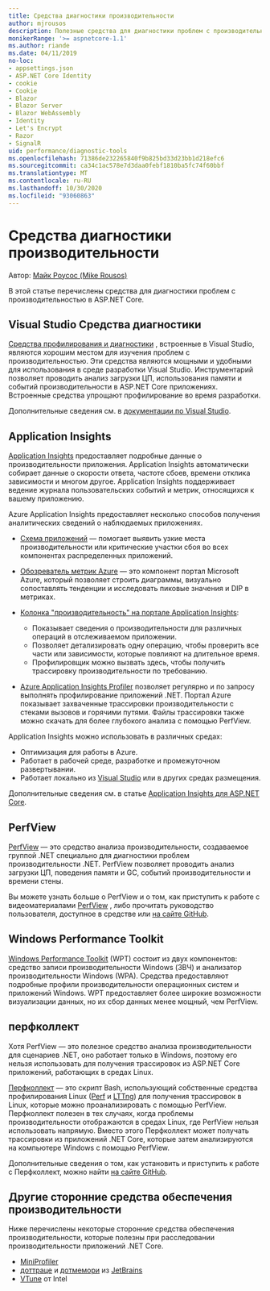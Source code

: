 ```yaml
---
title: Средства диагностики производительности
author: mjrousos
description: Полезные средства для диагностики проблем с производительностью в ASP.NET Core приложениях.
monikerRange: '>= aspnetcore-1.1'
ms.author: riande
ms.date: 04/11/2019
no-loc:
- appsettings.json
- ASP.NET Core Identity
- cookie
- Cookie
- Blazor
- Blazor Server
- Blazor WebAssembly
- Identity
- Let's Encrypt
- Razor
- SignalR
uid: performance/diagnostic-tools
ms.openlocfilehash: 71386de232265840f9b825bd33d23bb1d218efc6
ms.sourcegitcommit: ca34c1ac578e7d3daa0febf1810ba5fc74f60bbf
ms.translationtype: MT
ms.contentlocale: ru-RU
ms.lasthandoff: 10/30/2020
ms.locfileid: "93060863"
---
```

# <a name="performance-diagnostic-tools"></a>Средства диагностики производительности

Автор: [Майк Роусос (Mike Rousos)](https://github.com/mjrousos)

В этой статье перечислены средства для диагностики проблем с производительностью в ASP.NET Core.

## <a name="visual-studio-diagnostic-tools"></a>Visual Studio Средства диагностики

[Средства профилирования и диагностики](/visualstudio/profiling) , встроенные в Visual Studio, являются хорошим местом для изучения проблем с производительностью. Эти средства являются мощными и удобными для использования в среде разработки Visual Studio. Инструментарий позволяет проводить анализ загрузки ЦП, использования памяти и событий производительности в ASP.NET Core приложениях. Встроенные средства упрощают профилирование во время разработки.

Дополнительные сведения см. в [документации по Visual Studio](/visualstudio/profiling/profiling-overview).

## <a name="application-insights"></a>Application Insights

[Application Insights](/azure/application-insights/app-insights-overview) предоставляет подробные данные о производительности приложения. Application Insights автоматически собирает данные о скорости ответа, частоте сбоев, времени отклика зависимости и многом другое. Application Insights поддерживает ведение журнала пользовательских событий и метрик, относящихся к вашему приложению.

Azure Application Insights предоставляет несколько способов получения аналитических сведений о наблюдаемых приложениях.

- [Схема приложений](/azure/application-insights/app-insights-app-map) — помогает выявить узкие места производительности или критические участки сбоя во всех компонентах распределенных приложений.
- [Обозреватель метрик Azure](/azure/azure-monitor/platform/metrics-getting-started) — это компонент портал Microsoft Azure, который позволяет строить диаграммы, визуально сопоставлять тенденции и исследовать пиковые значения и DIP в метриках.
- [Колонка "производительность" на портале Application Insights](/azure/application-insights/app-insights-tutorial-performance):

  - Показывает сведения о производительности для различных операций в отслеживаемом приложении.
  - Позволяет детализировать одну операцию, чтобы проверить все части или зависимости, которые повлияют на длительное время.
  - Профилировщик можно вызвать здесь, чтобы получить трассировку производительности по требованию.

- [Azure Application Insights Profiler](/azure/azure-monitor/app/profiler) позволяет регулярно и по запросу выполнять профилирование приложений .NET.  Портал Azure показывает захваченные трассировки производительности с стеками вызовов и горячими путями. Файлы трассировки также можно скачать для более глубокого анализа с помощью PerfView.

Application Insights можно использовать в различных средах:

- Оптимизация для работы в Azure.
- Работает в рабочей среде, разработке и промежуточном развертывании.
- Работает локально из [Visual Studio](/azure/application-insights/app-insights-visual-studio) или в других средах размещения.

Дополнительные сведения см. в статье [Application Insights для ASP.NET Core](/azure/application-insights/app-insights-asp-net-core).

## <a name="perfview"></a>PerfView

[PerfView](https://github.com/Microsoft/perfview) — это средство анализа производительности, создаваемое группой .NET специально для диагностики проблем производительности .NET. PerfView позволяет проводить анализ загрузки ЦП, поведения памяти и GC, событий производительности и времени стены.

Вы можете узнать больше о PerfView и о том, как приступить к работе с видеоматериалами [PerfView](https://channel9.msdn.com/Series/PerfView-Tutorial) , либо прочитать руководство пользователя, доступное в средстве или [на сайте GitHub](https://github.com/Microsoft/perfview).

## <a name="windows-performance-toolkit"></a>Windows Performance Toolkit

[Windows Performance Toolkit](/windows-hardware/test/wpt/) (WPT) состоит из двух компонентов: средство записи производительности Windows (ЗВЧ) и анализатор производительности Windows (WPA). Средства предоставляют подробные профили производительности операционных систем и приложений Windows. WPT предоставляет более широкие возможности визуализации данных, но их сбор данных менее мощный, чем PerfView.

## <a name="perfcollect"></a>перфколлект

Хотя PerfView — это полезное средство анализа производительности для сценариев .NET, оно работает только в Windows, поэтому его нельзя использовать для получения трассировок из ASP.NET Core приложений, работающих в средах Linux.

[Перфколлект](https://github.com/dotnet/coreclr/blob/master/Documentation/project-docs/linux-performance-tracing.md) — это скрипт Bash, использующий собственные средства профилирования Linux ([Perf](https://perf.wiki.kernel.org/index.php/Main_Page) и [LTTng](https://lttng.org/)) для получения трассировок в Linux, которые можно проанализировать с помощью PerfView. Перфколлект полезен в тех случаях, когда проблемы производительности отображаются в средах Linux, где PerfView нельзя использовать напрямую. Вместо этого Перфколлект может получать трассировки из приложений .NET Core, которые затем анализируются на компьютере Windows с помощью PerfView.

Дополнительные сведения о том, как установить и приступить к работе с Перфколлект, можно найти [на сайте GitHub](https://github.com/dotnet/coreclr/blob/master/Documentation/project-docs/linux-performance-tracing.md).

## <a name="other-third-party-performance-tools"></a>Другие сторонние средства обеспечения производительности

Ниже перечислены некоторые сторонние средства обеспечения производительности, которые полезны при расследовании производительности приложений .NET Core.

- [MiniProfiler](https://miniprofiler.com/)
- [доттраце](https://www.jetbrains.com/profiler/) и [дотмемори](https://www.jetbrains.com/dotmemory/) из [JetBrains](https://www.jetbrains.com/)
- [VTune](https://software.intel.com/content/www/us/en/develop/tools/vtune-profiler.html) от Intel
